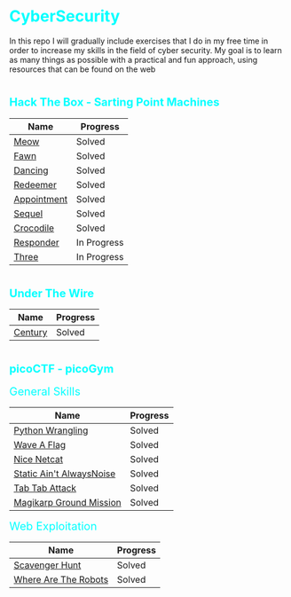 # <h1><span style="color:cyan">CyberSecurity</span></h1>
In this repo I will gradually include exercises that I do in my free time in order to increase my skills in the field of cyber security. My goal is to learn as many things as possible with a practical and fun approach, using resources that can be found on the web

# <h3><span style="color:cyan; font-size:20px;">Hack The Box - Sarting Point Machines</span></h3>

| Name | Progress | 
|----------|----------|
| [Meow](./hackTheBox/startingPoint/meow.md) | Solved |
| [Fawn](./hackTheBox/startingPoint/fawn.md) | Solved |
| [Dancing](./hackTheBox/startingPoint/dancing.md) | Solved |
| [Redeemer](./hackTheBox/startingPoint/redeemer.md) | Solved |
| [Appointment](./hackTheBox/startingPoint/appointment.md) | Solved |
| [Sequel](./hackTheBox/startingPoint/sequel.md) | Solved |
| [Crocodile](./hackTheBox/startingPoint/crocodile.md) | Solved |
| [Responder](./hackTheBox/startingPoint/responder.md) | In Progress |
| [Three](./hackTheBox/startingPoint/three.md) | In Progress |

# <h3><span style="color:cyan; font-size:20px;">Under The Wire</span></h3>

| Name | Progress | 
|----------|----------|
| [Century](./underTheWire/century.md) | Solved |

# <h3><span style="color:cyan; font-size:20px;">picoCTF - picoGym</span></h3>

<span style="color:cyan; font-size:20px;">General Skills</span>

| Name | Progress | 
|----------|----------|
| [Python Wrangling](./picoGym/generalSkills/pythonWrangling/solution.md) | Solved |
| [Wave A Flag](./picoGym/generalSkills/waveAFlag/solution.md) | Solved |
| [Nice Netcat](./picoGym/generalSkills/niceNetcat/solution.md) | Solved |
| [Static Ain't AlwaysNoise](./picoGym/generalSkills/staticAin'tAlwaysNoise/solution.md) | Solved |
| [Tab Tab Attack](./picoGym/generalSkills/tabTabAttack/solution.md) | Solved |
| [Magikarp Ground Mission](./picoGym/generalSkills/MagikarpGroundission/solution.md) | Solved |


<span style="color:cyan; font-size:20px;">Web Exploitation</span>

 Name | Progress | 
|----------|----------|
| [Scavenger Hunt](./picoGym/webExploitation/scavengerHunt/scavengerHunt.md) | Solved |
|[Where Are The Robots](./picoGym/webExploitation/whereAreTheRobots/whereAretheRobots.md) | Solved |
